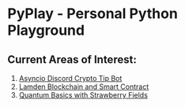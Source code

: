 # PyPlay - Personal Python Playground

## Current Areas of Interest:
1. [Asyncio Discord Crypto Tip Bot](tipbot/README.md)
2. [Lamden Blockchain and Smart Contract](lamden/README.md)
3. [Quantum Basics with Strawberry Fields](quantum/README.md)